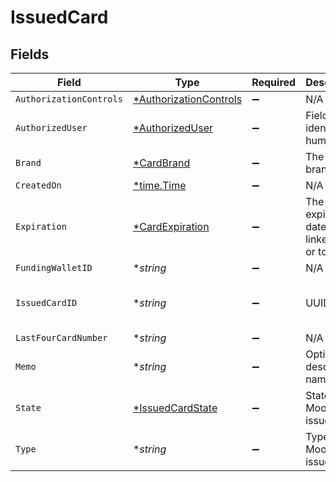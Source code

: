 # IssuedCard


## Fields

| Field                                                                  | Type                                                                   | Required                                                               | Description                                                            | Example                                                                |
| ---------------------------------------------------------------------- | ---------------------------------------------------------------------- | ---------------------------------------------------------------------- | ---------------------------------------------------------------------- | ---------------------------------------------------------------------- |
| `AuthorizationControls`                                                | [*AuthorizationControls](../../models/shared/authorizationcontrols.md) | :heavy_minus_sign:                                                     | N/A                                                                    |                                                                        |
| `AuthorizedUser`                                                       | [*AuthorizedUser](../../models/shared/authorizeduser.md)               | :heavy_minus_sign:                                                     | Fields to identify a human                                             |                                                                        |
| `Brand`                                                                | [*CardBrand](../../models/shared/cardbrand.md)                         | :heavy_minus_sign:                                                     | The card brand                                                         | Discover                                                               |
| `CreatedOn`                                                            | [*time.Time](https://pkg.go.dev/time#Time)                             | :heavy_minus_sign:                                                     | N/A                                                                    |                                                                        |
| `Expiration`                                                           | [*CardExpiration](../../models/shared/cardexpiration.md)               | :heavy_minus_sign:                                                     | The expiration date of the linked card or token                        |                                                                        |
| `FundingWalletID`                                                      | **string*                                                              | :heavy_minus_sign:                                                     | N/A                                                                    |                                                                        |
| `IssuedCardID`                                                         | **string*                                                              | :heavy_minus_sign:                                                     | UUID v4                                                                | ec7e1848-dc80-4ab0-8827-dd7fc0737b43                                   |
| `LastFourCardNumber`                                                   | **string*                                                              | :heavy_minus_sign:                                                     | N/A                                                                    | 1234                                                                   |
| `Memo`                                                                 | **string*                                                              | :heavy_minus_sign:                                                     | Optional descriptive name                                              |                                                                        |
| `State`                                                                | [*IssuedCardState](../../models/shared/issuedcardstate.md)             | :heavy_minus_sign:                                                     | State of a Moov issued card                                            |                                                                        |
| `Type`                                                                 | **string*                                                              | :heavy_minus_sign:                                                     | Type of a Moov issued card                                             |                                                                        |